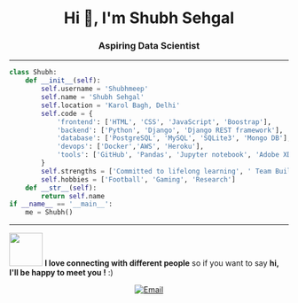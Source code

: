 <h1 align="center">Hi 👋, I'm Shubh Sehgal</h1>
<h3 align="center">Aspiring Data Scientist </h3>


---
```python
class Shubh:
    def __init__(self):
        self.username = 'Shubhmeep'
        self.name = 'Shubh Sehgal'
        self.location = 'Karol Bagh, Delhi'
        self.code = {
            'frontend': ['HTML', 'CSS', 'JavaScript', 'Boostrap'],
            'backend': ['Python', 'Django', 'Django REST framework'],
            'database': ['PostgreSQL', 'MySQL', 'SQLite3', 'Mongo DB'],
            'devops': ['Docker','AWS', 'Heroku'],
            'tools': ['GitHub', 'Pandas', 'Jupyter notebook', 'Adobe XD' ],
        }
        self.strengths = ['Committed to lifelong learning', ' Team Building', 'Reliable and consistent']
        self.hobbies = ['Football', 'Gaming', 'Research']
    def __str__(self):
        return self.name
if __name__ == '__main__':
    me = Shubh()
```

---
<img src="https://media.giphy.com/media/LnQjpWaON8nhr21vNW/giphy.gif" width="60"> <b>I love connecting with different people</b> so if you want to say <b>hi, I'll be happy to meet you !</b> :)

<p align="center">
<a href="mailto:shubh.work2506@gmail.com"><img alt="Email" src="https://img.shields.io/badge/Email-shubh.work2506@gmail.com-blue?style=flat-square&logo=gmail"></a>
</p>
